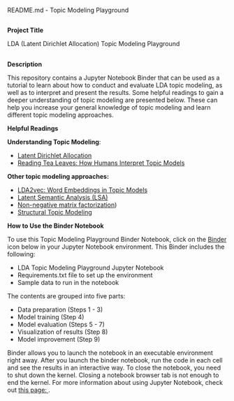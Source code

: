 README.md - Topic Modeling Playground


##
**Project Title**

LDA (Latent Dirichlet Allocation) Topic Modeling Playground  


##
**Description**


This repository contains a Jupyter Notebook Binder that can be used as a tutorial to learn about how to conduct and evaluate LDA topic modeling, as well as to interpret and present the results. Some helpful readings to gain a deeper understanding of topic modeling are presented below. These can help you increase your general knowledge of topic modeling and learn different topic modeling approaches.

**Helpful Readings**

**Understanding Topic Modeling**:



* [Latent Dirichlet Allocation](https://www.jmlr.org/papers/volume3/blei03a/blei03a.pdf)
* [Reading Tea Leaves: How Humans Interpret Topic Models](http://papers.nips.cc/paper/3700-reading-tea-leaves-how-humans-interpret-topic-models.pdf)

**Other topic modeling approaches:**



* [LDA2vec: Word Embeddings in Topic Models](https://towardsdatascience.com/lda2vec-word-embeddings-in-topic-models-4ee3fc4b2843)
* [Latent Semantic Analysis (LSA)](https://www.analyticsvidhya.com/blog/2018/10/stepwise-guide-topic-modeling-latent-semantic-analysis/)
* [Non-negative matrix factorization](https://radimrehurek.com/gensim/models/nmf.html))
* [Structural Topic Modeling](https://cbail.github.io/SICSS_Topic_Modeling.html#structural-topic-modeling)

**How to Use the Binder Notebook**

To use this Topic Modeling Playground Binder Notebook, click on the [Binder](https://jupyter.org/binder) icon below in your Jupyter Notebook environment. This Binder includes the following:



* LDA Topic Modeling Playground Jupyter Notebook
* Requirements.txt file to set up the environment
* Sample data to run in the notebook

The contents are grouped into five parts:



* Data preparation (Steps 1 - 3)
* Model training (Step 4)
* Model evaluation (Steps 5 - 7)
* Visualization of results (Step 8)
* Model improvement (Step 9)

Binder allows you to launch the notebook in an executable environment right away. After you launch the binder notebook, run the code in each cell and see the results in an interactive way. To close the notebook, you need to shut down the kernel. Closing a notebook browser tab is not enough to end the kernel. For more information about using Jupyter Notebook, check out [this page: ](https://jupyter-notebook-beginner-guide.readthedocs.io/en/latest/execute.html).
